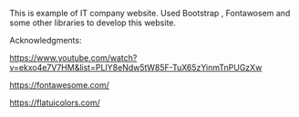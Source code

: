 
This is example of IT company website. Used Bootstrap , Fontawosem and some other libraries to develop this website.

Acknowledgments:

https://www.youtube.com/watch?v=ekxo4e7V7HM&list=PLIY8eNdw5tW85F-TuX65zYinmTnPUGzXw

https://fontawesome.com/

https://flatuicolors.com/

